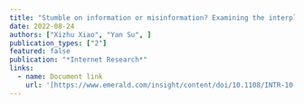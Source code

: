 ```yaml
---
title: "Stumble on information or misinformation? Examining the interplay of incidental news exposure, narcissism, and new media literacy in misinformation engagement"
date: 2022-08-24
authors: ["Xizhu Xiao", "Yan Su", ]
publication_types: ["2"]
featured: false
publication: "*Internet Research*"
links:
  - name: Document link
    url: '[https://www.emerald.com/insight/content/doi/10.1108/INTR-10-2021-0791/full/html]'
---
```

